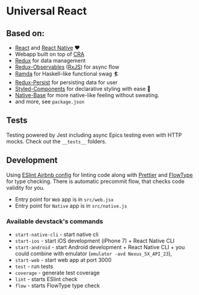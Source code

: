 # Universal React
## Based on:
- [React](https://facebook.github.io/react/) and [React Native](https://facebook.github.io/react-native/) ❤️
- Webapp built on top of [CRA](https://github.com/facebookincubator/create-react-app)
- [Redux](http://redux.js.org/) for data management
- [Redux-Observables](https://github.com/redux-observable/redux-observable) ([RxJS](https://github.com/Reactive-Extensions/RxJS)) for async flow
- [Ramda](http://ramdajs.com/docs/) for Haskell-like functional swag 🏄
- [Redux-Persist](https://github.com/rt2zz/redux-persist) for persisting data for user
- [Styled-Components](https://styled-components.com) for declarative styling with ease 💅
- [Native-Base](https://nativebase.io/) for more native-like feeling without sweating.
- and more, see `package.json`

## Tests
Testing powered by Jest including async Epics testing even with HTTP mocks. Check out the `__tests__` folders.

## Development
Using [ESlint Airbnb config](https://www.npmjs.com/package/eslint-config-airbn) for linting code along with [Prettier](https://github.com/prettier/prettier) and [FlowType](https://typeflow.org) for type checking. There is automatic precommit flow, that checks code validity for you.

- Entry point for `Web` app is in `src/web.jsx`
- Entry point for `Native` app is in `src/native.js`

### Available devstack's commands
- `start-native-cli` - start native cli
- `start-ios` - start iOS development (iPhone 7) + React Native CLI
- `start-android` - start Android development + React Native CLI + you could combine with emulator (`emulator -avd Nexus_5X_API_23`),
- `start-web` - start web app at port 3000
- `test` - run tests
- `coverage` - generate test coverage
- `lint` - starts ESlint check
- `flow` - starts FlowType type check

